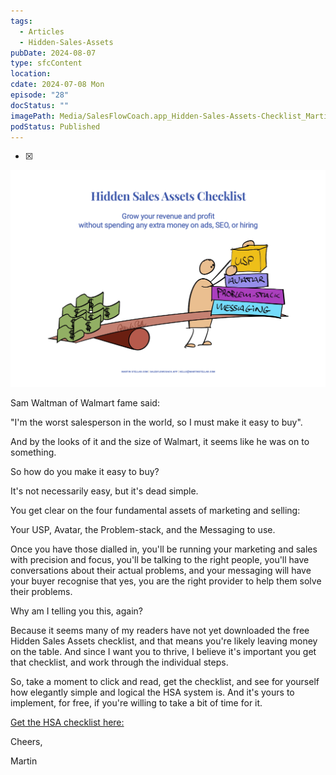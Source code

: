 ```yaml
---
tags:
  - Articles
  - Hidden-Sales-Assets
pubDate: 2024-08-07
type: sfcContent
location: 
cdate: 2024-07-08 Mon
episode: "28"
docStatus: ""
imagePath: Media/SalesFlowCoach.app_Hidden-Sales-Assets-Checklist_MartinStellar.png
podStatus: Published
---
```

- [x] 
![](Media/SalesFlowCoach.app_Hidden-Sales-Assets-Checklist_MartinStellar.png)

Sam Waltman of Walmart fame said:

"I'm the worst salesperson in the world, so I must make it easy to buy".

And by the looks of it and the size of Walmart, it seems like he was on to something.

So how do you make it easy to buy?

It's not necessarily easy, but it's dead simple.

You get clear on the four fundamental assets of marketing and selling:

Your USP, Avatar, the Problem-stack, and the Messaging to use.

Once you have those dialled in, you'll be running your marketing and sales with precision and focus, you'll be talking to the right people, you'll have conversations about their actual problems, and your messaging will have your buyer recognise that yes, you are the right provider to help them solve their problems.

Why am I telling you this, again?

Because it seems many of my readers have not yet downloaded the free Hidden Sales Assets checklist, and that means you're likely leaving money on the table. And since I want you to thrive, I believe it's important you get that checklist, and work through the individual steps.

So, take a moment to click and read, get the checklist, and see for yourself how elegantly simple and logical the HSA system is. And it's yours to implement, for free, if you're willing to take a bit of time for it.

[Get the HSA checklist here:](https://drive.google.com/file/d/1MbEgkkoG6WC806lZVo_qdcieN1tjvAHk/view)

Cheers,

Martin
